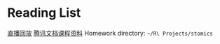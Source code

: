 # Reading List

[直播回放](https://wx.vzan.com/live/pc/channel-detail?liveId=1282851478&cid=269677)
[腾讯文档课程资料](https://docs.qq.com/doc/DUnpnZ25vV052ZXVr)
Homework directory: `~/R\ Projects/stomics`

